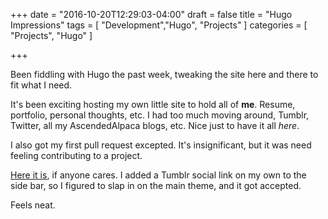 +++
date = "2016-10-20T12:29:03-04:00"
draft = false
title = "Hugo Impressions"
tags = [ "Development","Hugo", "Projects" ]
categories = [ "Projects", "Hugo" ]

+++

Been fiddling with Hugo the past week, tweaking the site here and there to fit what I need.

It's been exciting hosting my own little site to hold all of **me**. Resume, portfolio, personal thoughts, etc. I had too much moving around, Tumblr, Twitter, all my AscendedAlpaca blogs, etc. Nice just to have it all *here*.

I also got my first pull request excepted. It's insignificant, but it was need feeling contributing to a project.

[Here it is](https://github.com/yoshiharuyamashita/blackburn/pull/31), if anyone cares. I added a Tumblr social link on my own to the side bar, so I figured to slap in on the main theme, and it got accepted.

Feels neat.

